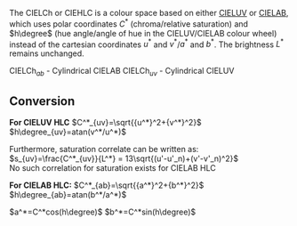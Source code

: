 The CIELCh or CIEHLC is a colour space based on either [CIELUV](CIELUV.md) or [CIELAB](CIELAB.md), which uses polar coordinates $C^*$ (chroma/relative saturation) and $h\degree$ (hue angle/angle of hue in the CIELUV/CIELAB colour wheel) instead of the cartesian coordinates $u^*$ and $v^*$/$a^*$ and $b^*$. The brightness $L^*$ remains unchanged.

$\text{CIELCh}_{ab}$ - Cylindrical CIELAB
$\text{CIELCh}_{uv}$ - Cylindrical CIELUV

## Conversion
**For CIELUV HLC**
$C^*_{uv}=\sqrt{{u^*}^2+{v^*}^2}$  
$h\degree_{uv}=atan(v^*/u^*)$ 

Furthermore, saturation correlate can be written as:
$s_{uv}=\frac{C^*_{uv}}{L^*} = 13\sqrt{(u'-u'_n)+(v'-v'_n)^2}$  
No such correlation for saturation exists for CIELAB HLC

**For CIELAB HLC:**
$C^*_{ab}=\sqrt{{a^*}^2+{b^*}^2}$  
$h\degree_{ab}=atan(b^*/a^*)$ 

$a^*=C^*cos(h\degree)$ 
$b^*=C^*sin(h\degree)$